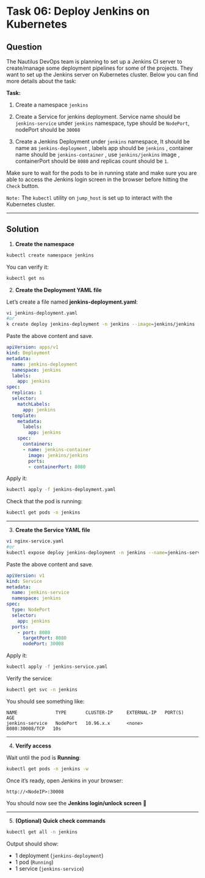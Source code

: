 # Task 06: Deploy Jenkins on Kubernetes

## Question

The Nautilus DevOps team is planning to set up a Jenkins CI server to create/manage some deployment pipelines for some of the projects. They want to set up the Jenkins server on Kubernetes cluster. Below you can find more details about the task:

**Task:**

1) Create a namespace `jenkins`

2) Create a Service for jenkins deployment. Service name should be `jenkins-service` under `jenkins` namespace, type should be `NodePort`, nodePort should be `30008`

3) Create a Jenkins Deployment under `jenkins` namespace, It should be name as `jenkins-deployment` , labels app should be `jenkins` , container name should be `jenkins-container` , use `jenkins/jenkins` image , containerPort should be `8080` and replicas count should be `1`.


Make sure to wait for the pods to be in running state and make sure you are able to access the Jenkins login screen in the browser before hitting the `Check` button.

`Note:` The `kubectl` utility on `jump_host` is set up to interact with the Kubernetes cluster.

---

## Solution

1. **Create the namespace**

```bash
kubectl create namespace jenkins
```
You can verify it:

```bash
kubectl get ns
```

2. **Create the Deployment YAML file**

Let’s create a file named **jenkins-deployment.yaml**:

```bash
vi jenkins-deployment.yaml
#or
k create deploy jenkins-deployment -n jenkins --image=jenkins/jenkins -r 1 --port=8080 --dry-run=client -o yaml > jenkins-deployment.yaml
```
Paste the above content and save.

```yaml
apiVersion: apps/v1
kind: Deployment
metadata:
  name: jenkins-deployment
  namespace: jenkins
  labels:
    app: jenkins
spec:
  replicas: 1
  selector:
    matchLabels:
      app: jenkins
  template:
    metadata:
      labels:
        app: jenkins
    spec:
      containers:
      - name: jenkins-container
        image: jenkins/jenkins
        ports:
        - containerPort: 8080
```
Apply it:

```bash
kubectl apply -f jenkins-deployment.yaml
```

Check that the pod is running:

```bash
kubectl get pods -n jenkins
```
---

3. **Create the Service YAML file**

```bash
vi nginx-service.yaml
#or
kubectl expose deploy jenkins-deployment -n jenkins --name=jenkins-service --type=NodePort --port=8080 --dry-run=client -o yaml > nginx-service.yaml
```
Paste the above content and save.

```yaml
apiVersion: v1
kind: Service
metadata:
  name: jenkins-service
  namespace: jenkins
spec:
  type: NodePort
  selector:
    app: jenkins
  ports:
    - port: 8080
      targetPort: 8080
      nodePort: 30008
```
Apply it:

```bash
kubectl apply -f jenkins-service.yaml
```
Verify the service:

```bash
kubectl get svc -n jenkins
```
You should see something like:

```pgsql
NAME              TYPE       CLUSTER-IP     EXTERNAL-IP   PORT(S)          AGE
jenkins-service   NodePort   10.96.x.x      <none>        8080:30008/TCP   10s
```

---

4. **Verify access**

Wait until the pod is **Running**:

```bash
kubectl get pods -n jenkins -w
```
Once it’s ready, open Jenkins in your browser:

```ccp
http://<NodeIP>:30008
```
You should now see the **Jenkins login/unlock screen** 🎉

---

5. **(Optional) Quick check commands**

```bash
kubectl get all -n jenkins
```
Output should show:

- 1 deployment (`jenkins-deployment`)
- 1 pod (`Running`)
- 1 service (`jenkins-service`)